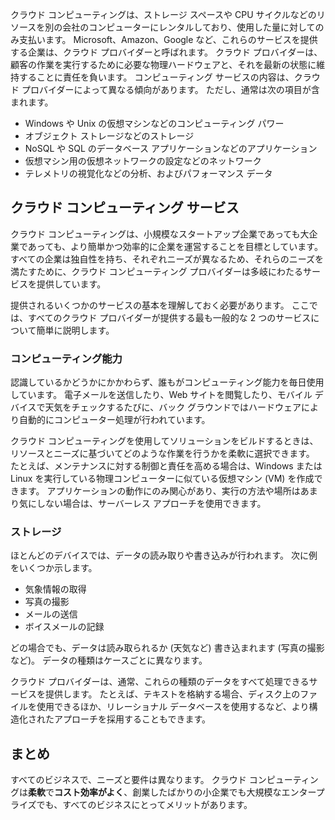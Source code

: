 クラウド コンピューティングは、ストレージ スペースや CPU サイクルなどのリソースを別の会社のコンピューターにレンタルしており、使用した量に対してのみ支払います。 Microsoft、Amazon、Google など、これらのサービスを提供する企業は、クラウド プロバイダーと呼ばれます。 クラウド プロバイダーは、顧客の作業を実行するために必要な物理ハードウェアと、それを最新の状態に維持することに責任を負います。 コンピューティング サービスの内容は、クラウド プロバイダーによって異なる傾向があります。 ただし、通常は次の項目が含まれます。

- Windows や Unix の仮想マシンなどのコンピューティング パワー
- オブジェクト ストレージなどのストレージ
- NoSQL や SQL のデータベース アプリケーションなどのアプリケーション
- 仮想マシン用の仮想ネットワークの設定などのネットワーク
- テレメトリの視覚化などの分析、およびパフォーマンス データ

## <a name="cloud-computing-services"></a>クラウド コンピューティング サービス

クラウド コンピューティングは、小規模なスタートアップ企業であっても大企業であっても、より簡単かつ効率的に企業を運営することを目標としています。 すべての企業は独自性を持ち、それぞれニーズが異なるため、それらのニーズを満たすために、クラウド コンピューティング プロバイダーは多岐にわたるサービスを提供しています。

提供されるいくつかのサービスの基本を理解しておく必要があります。 ここでは、すべてのクラウド プロバイダーが提供する最も一般的な 2 つのサービスについて簡単に説明します。

### <a name="compute-power"></a>コンピューティング能力

認識しているかどうかにかかわらず、誰もがコンピューティング能力を毎日使用しています。 電子メールを送信したり、Web サイトを閲覧したり、モバイル デバイスで天気をチェックするたびに、バック グラウンドではハードウェアにより自動的にコンピューター処理が行われています。 

クラウド コンピューティングを使用してソリューションをビルドするときは、リソースとニーズに基づいてどのような作業を行うかを柔軟に選択できます。 たとえば、メンテナンスに対する制御と責任を高める場合は、Windows または Linux を実行している物理コンピューターに似ている仮想マシン (VM) を作成できます。 アプリケーションの動作にのみ関心があり、実行の方法や場所はあまり気にしない場合は、サーバーレス アプローチを使用できます。

### <a name="storage"></a>ストレージ

ほとんどのデバイスでは、データの読み取りや書き込みが行われます。 次に例をいくつか示します。

- 気象情報の取得
- 写真の撮影
- メールの送信
- ボイスメールの記録

どの場合でも、データは読み取られるか (天気など) 書き込まれます (写真の撮影など)。 データの種類はケースごとに異なります。 

クラウド プロバイダーは、通常、これらの種類のデータをすべて処理できるサービスを提供します。 たとえば、テキストを格納する場合、ディスク上のファイルを使用できるほか、リレーショナル データベースを使用するなど、より構造化されたアプローチを採用することもできます。

## <a name="summary"></a>まとめ

すべてのビジネスで、ニーズと要件は異なります。 クラウド コンピューティングは**柔軟**で**コスト効率がよく**、創業したばかりの小企業でも大規模なエンタープライズでも、すべてのビジネスにとってメリットがあります。